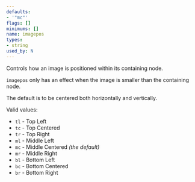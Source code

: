 ```yaml
---
defaults:
- '"mc"'
flags: []
minimums: []
name: imagepos
types:
- string
used_by: N
---
```

Controls how an image is positioned within its containing node.

`imagepos` only has an effect when the image is smaller than the containing node.

The default is to be centered both horizontally and vertically.

Valid values:

* `tl` - Top Left
* `tc` - Top Centered
* `tr` - Top Right
* `ml` - Middle Left
* `mc` - Middle Centered *(the default)*
* `mr` - Middle Right
* `bl` - Bottom Left
* `bc` - Bottom Centered
* `br` - Bottom Right
